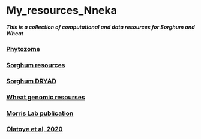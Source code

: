 # My_resources_Nneka
___This is a collection of computational and data resources for Sorghum and Wheat___

### [Phytozome](https://phytozome-next.jgi.doe.gov/)

### [Sorghum resources](https://www.sorghumbase.org/)

### [Sorghum DRYAD](https://datadryad.org/search?utf8=%E2%9C%93&q=sorghum)

### [Wheat genomic resourses](https://wheat.pw.usda.gov/GG3/)

### [Morris Lab publication](https://www.morrislab.org/publications)

### [Olatoye et al, 2020](https://figshare.com/s/ae874edd86775a9d1b1d?file=21940179)
